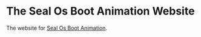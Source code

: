 # The Seal Os Boot Animation Website
The website for [Seal Os Boot Animation](https://github.com/TOBY19k/Seal-Os-Boot-Animation-Installer).
